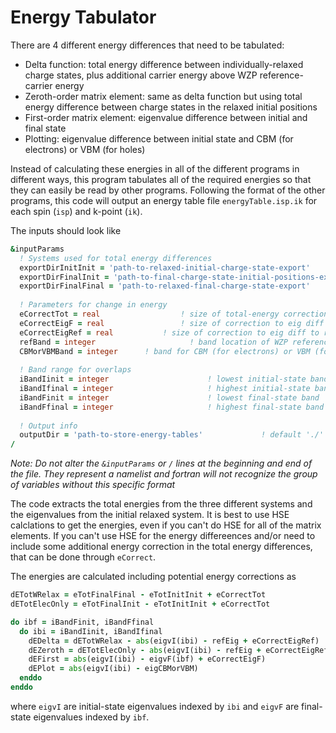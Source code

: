 # Energy Tabulator

There are 4 different energy differences that need to be tabulated:
* Delta function: total energy difference between individually-relaxed charge states, plus additional carrier energy above WZP reference-carrier energy
* Zeroth-order matrix element: same as delta function but using total energy difference between charge states in the relaxed initial positions
* First-order matrix element: eigenvalue difference between initial and final state
* Plotting: eigenvalue difference between initial state and CBM (for electrons) or VBM (for holes)

Instead of calculating these energies in all of the different programs in different ways, this program tabulates all of the required energies so that they can easily be read by other programs. Following the format of the other programs, this code will output an energy table file `energyTable.isp.ik` for each spin (`isp`) and k-point (`ik`). 

The inputs should look like
```f90
&inputParams
  ! Systems used for total energy differences
  exportDirInitInit = 'path-to-relaxed-initial-charge-state-export'
  exportDirFinalInit = 'path-to-final-charge-state-initial-positions-export'
  exportDirFinalFinal = 'path-to-relaxed-final-charge-state-export'
  
  ! Parameters for change in energy
  eCorrectTot = real				  ! size of total-energy correction in eV; default 0.0
  eCorrectEigF = real				  ! size of correction to eig diff to final state in eV; default 0.0
  eCorrectEigRef = real			  ! size of correction to eig diff to ref carrier in eV; default 0.0
  refBand = integer						! band location of WZP reference carrier
  CBMorVBMBand = integer      ! band for CBM (for electrons) or VBM (for holes)
  
  ! Band range for overlaps
  iBandIinit = integer						! lowest initial-state band
  iBandIfinal = integer						! highest initial-state band
  iBandFinit = integer						! lowest final-state band
  iBandFfinal = integer						! highest final-state band
  
  ! Output info
  outputDir = 'path-to-store-energy-tables' 			! default './'
/
```
_Note: Do not alter the `&inputParams` or `/` lines at the beginning and end of the file. They represent a namelist and fortran will not recognize the group of variables without this specific format_

The code extracts the total energies from the three different systems and the eigenvalues from the initial relaxed system. It is best to use HSE calclations to get the energies, even if you can't do HSE for all of the matrix elements. If you can't use HSE for the energy differeences and/or need to include some additional energy correction in the total energy differences, that can be done through `eCorrect`.

The energies are calculated including potential energy corrections as
```f90
dETotWRelax = eTotFinalFinal - eTotInitInit + eCorrectTot
dETotElecOnly = eTotFinalInit - eTotInitInit + eCorrectTot

do ibf = iBandFinit, iBandFfinal
  do ibi = iBandIinit, iBandIfinal
    dEDelta = dETotWRelax - abs(eigvI(ibi) - refEig + eCorrectEigRef)
    dEZeroth = dETotElecOnly - abs(eigvI(ibi) - refEig + eCorrectEigRef)
    dEFirst = abs(eigvI(ibi) - eigvF(ibf) + eCorrectEigF)
    dEPlot = abs(eigvI(ibi) - eigCBMorVBM)
  enddo
enddo
```
where `eigvI` are initial-state eigenvalues indexed by `ibi` and `eigvF` are final-state eigenvalues indexed by `ibf`.
